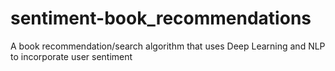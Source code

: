 # sentiment-book_recommendations
A book recommendation/search algorithm that uses Deep Learning and NLP to incorporate user sentiment

